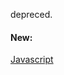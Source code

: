 depreced.

#### New:
[Javascript](https://github.com/yurivasconcelos/NodeApp/tree/master/_javascript)
